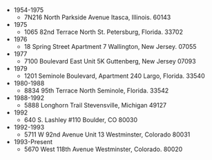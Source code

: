 - 1954-1975
	- 7N216 North Parkside Avenue
	  Itasca, Illinois. 60143
- 1975
	- 1065 82nd Terrace North
	  St. Petersburg, Florida. 33702
- 1976
	- 18 Spring Street Apartment 7
	  Wallington, New Jersey. 07055
- 1977
	- 7100 Boulevard East Unit 5K
	  Guttenberg, New Jersey 07093
- 1979
	- 1201 Seminole Boulevard, Apartment 240
	  Largo, Florida. 33540
- 1980-1988
	- 8834 95th Terrace North
	  Seminole, Florida. 33542
- 1988-1992
	- 5888 Longhorn Trail
	  Stevensville, Michigan 49127
- 1992
	- 640 S. Lashley #110
	  Boulder, CO 80030
- 1992-1993
	- 5711 W 92nd Avenue Unit 13
	  Westminster, Colorado 80031
- 1993-Present
	- 5670 West 118th Avenue
	  Westminster, Colorado. 80020